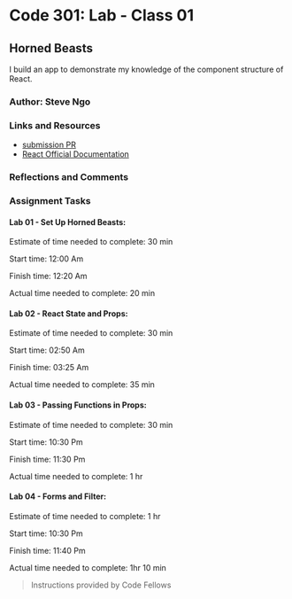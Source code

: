 # Code 301: Lab - Class 01

## Horned Beasts

I build an app to demonstrate my knowledge of the component structure of React.

### Author: Steve Ngo

### Links and Resources
* [submission PR](https://github.com/alsosteve/horned-beasts-v2)
* [React Official Documentation](https://reactjs.org/docs/getting-started.html)

### Reflections and Comments
### Assignment Tasks
#### Lab 01 - Set Up Horned Beasts:

Estimate of time needed to complete: 30 min

Start time: 12:00 Am

Finish time: 12:20 Am

Actual time needed to complete: 20 min

#### Lab 02 - React State and Props:

Estimate of time needed to complete: 30 min

Start time: 02:50 Am

Finish time: 03:25 Am

Actual time needed to complete: 35 min

#### Lab 03 - Passing Functions in Props:

Estimate of time needed to complete: 30 min

Start time: 10:30 Pm

Finish time: 11:30 Pm

Actual time needed to complete: 1 hr

#### Lab 04 - Forms and Filter:

Estimate of time needed to complete: 1 hr

Start time: 10:30 Pm

Finish time: 11:40 Pm

Actual time needed to complete: 1hr 10 min

> Instructions provided by Code Fellows